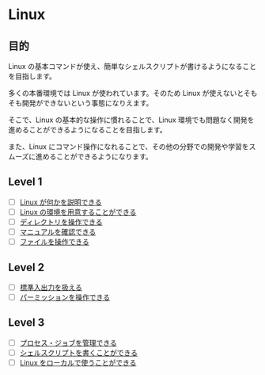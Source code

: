 # Linux

## 目的

Linux の基本コマンドが使え、簡単なシェルスクリプトが書けるようになることを目指します。

多くの本番環境では Linux が使われています。そのため Linux が使えないとそもそも開発ができないという事態になりえます。

そこで、Linux の基本的な操作に慣れることで、Linux 環境でも問題なく開発を進めることができるようになることを目指します。

また、Linux にコマンド操作になれることで、その他の分野での開発や学習をスムーズに進めることができるようになります。

## Level 1

- [ ] [Linux が何かを説明できる](/quest/technologies/linux/LINUX.md)
- [ ] [Linux の環境を用意することができる](/quest/technologies/linux/ENVIRONMENT.md)
- [ ] [ディレクトリを操作できる](/quest/technologies/linux/DIRECTORY.md)
- [ ] [マニュアルを確認できる](/quest/technologies/linux/MAN.md)
- [ ] [ファイルを操作できる](/quest/technologies/linux/FILE.md)

## Level 2

- [ ] [標準入出力を扱える](/quest/technologies/linux/STANDARD.md)
- [ ] [パーミッションを操作できる](/quest/technologies/linux/PERMISSION.md)

## Level 3

- [ ] [プロセス・ジョブを管理できる](/quest/technologies/linux/PROCESS.md)
- [ ] [シェルスクリプトを書くことができる](/quest/technologies/linux/SHELLSCRIPT.md)
- [ ] [Linux をローカルで使うことができる](/quest/technologies/linux/USE_LINUX.md)
